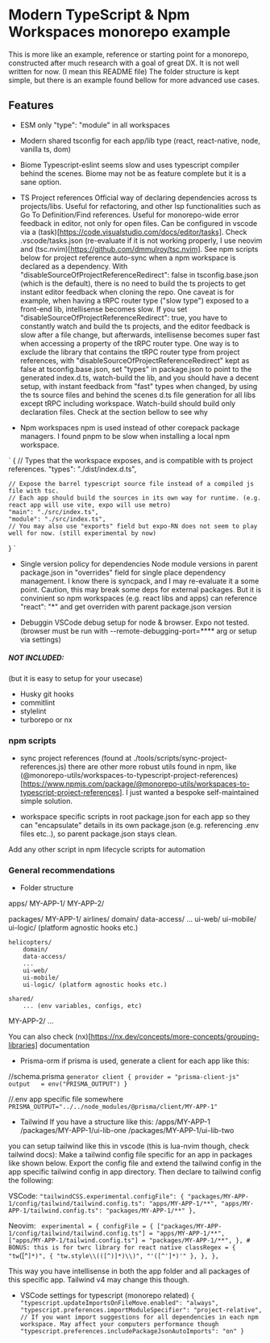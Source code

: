 # Modern TypeScript & Npm Workspaces monorepo example
This is more like an example, reference or starting point for a monorepo,
constructed after much research with a goal of great DX.
It is not well written for now. (I mean this README file)
The folder structure is kept simple, but there is an example found bellow for more advanced use cases.

## Features
* ESM only
  "type": "module" in all workspaces

* Modern shared tsconfig for each app/lib type (react, react-native, node, vanilla ts, dom)

* Biome
  Typescript-eslint seems slow and uses typescript compiler behind the scenes.
  Biome may not be as feature complete but it is a sane option.

* TS Project references 
  Official way of declaring dependencies across ts projects/libs.
  Useful for refactoring, and other lsp functionalities such as Go To Definition/Find references.
  Useful for monorepo-wide error feedback in editor, not only for open files.
  Can be configured in vscode via a (task)[https://code.visualstudio.com/docs/editor/tasks].
  Check .vscode/tasks.json (re-evaluate if it is not working properly, I use neovim and (tsc.nvim)[https://github.com/dmmulroy/tsc.nvim].
  See npm scripts below for project reference auto-sync when a npm workspace is declared as a dependency.
  With "disableSourceOfProjectReferenceRedirect": false in tsconfig.base.json (which is the default), there is no need to build the ts projects to get instant editor
  feedback when cloning the repo.
  One caveat is for example, when having a tRPC router type ("slow type") exposed to a front-end lib, intellisense becomes slow.
  If you set "disableSourceOfProjectReferenceRedirect": true, you have to constantly watch and build the ts projects,
  and the editor feedback is slow after a file change, but afterwards, intellisense becomes super fast when accessing a property of the tRPC router type.
  One way is to exclude the library that contains the tRPC router type from project references, with "disableSourceOfProjectReferenceRedirect" kept as false at tsconfig.base.json,
  set "types" in package.json to point to the generated index.d.ts, watch-build the lib, and you should have a decent setup, with instant feedback from "fast" types when changed, 
  by using the ts source files and behind the scenes d.ts file generation for all libs except tRPC including workspace.
  Watch-build should build only declaration files. Check at the section bellow to see why

* Npm workspaces
  npm is used instead of other corepack package managers.
  I found pnpm to be slow when installing a local npm workspace.

`
  {
    // Types that the workspace exposes, and is compatible with ts project references.
	"types": "./dist/index.d.ts",

    // Expose the barrel typescript source file instead of a compiled js file with tsc.
    // Each app should build the sources in its own way for runtime. (e.g. react app will use vite, expo will use metro)
	"main": "./src/index.ts",
	"module": "./src/index.ts",
    // You may also use "exports" field but expo-RN does not seem to play well for now. (still experimental by now)
  }
`

* Single version policy for dependencies
  Node module versions in parent package.json in "overrides" field for single place dependency management.
  I know there is syncpack, and I may re-evaluate it a some point.
  Caution, this may break some deps for external packages. But it is convinient so npm workspaces (e.g. react libs and apps) 
  can reference "react": "*" and get overriden with parent package.json version

* Debuggin
  VSCode debug setup for node & browser. Expo not tested.
  (browser must be run with --remote-debugging-port=**** arg or setup via settings)

##### NOT INCLUDED:
(but it is easy to setup for your usecase)

* Husky git hooks
* commitlint
* stylelint
* turborepo or nx

### npm scripts
* sync project references (found at ./tools/scripts/sync-project-references.js)
  there are other more robust utils found in npm, like (@monorepo-utils/workspaces-to-typescript-project-references)[https://www.npmjs.com/package/@monorepo-utils/workspaces-to-typescript-project-references].
  I just wanted a bespoke self-maintained simple solution.

* workspace specific scripts in root package.json for each app so they can "encapsulate" details in its own package.json (e.g. referencing .env files etc..), so parent package.json stays clean.

Add any other script in npm lifecycle scripts for automation

### General recommendations
* Folder structure

apps/
  MY-APP-1/
  MY-APP-2/

packages/
  MY-APP-1/
    airlines/
        domain/
        data-access/
        ...
        ui-web/
        ui-mobile/
        ui-logic/ (platform agnostic hooks etc.)

    helicopters/
        domain/
        data-access/
        ...
        ui-web/
        ui-mobile/
        ui-logic/ (platform agnostic hooks etc.)

    shared/ 
        ... (env variables, configs, etc)

  MY-APP-2/
    ...

You can also check (nx)[https://nx.dev/concepts/more-concepts/grouping-libraries] documentation


* Prisma-orm 
if prisma is used, generate a client for each app like this:

//schema.prisma
`
generator client {
  provider = "prisma-client-js"
  output   = env("PRISMA_OUTPUT")
}
`

//.env app specific file somewhere 
`
PRISMA_OUTPUT="../../node_modules/@prisma/client/MY-APP-1"
`

* Tailwind
If you have a structure like this:
/apps/MY-APP-1
/packages/MY-APP-1/ui-lib-one
/packages/MY-APP-1/ui-lib-two

you can setup tailwind like this in vscode (this is lua-nvim though, check tailwind docs):
Make a tailwind config file specific for an app in packages like shown below.
Export the config file and extend the tailwind config in the app specific tailwind config in app directory.
Then declare to tailwind config the following:

VSCode:
`
  "tailwindCSS.experimental.configFile": {
    "packages/MY-APP-1/config/tailwind/tailwind.config.ts": "apps/MY-APP-1/**",
     "apps/MY-APP-1/tailwind.config.ts": "packages/MY-APP-1/**"
  },
`

Neovim:
`
  experimental = {
    configFile = {
      ["packages/MY-APP-1/config/tailwind/tailwind.config.ts"] = "apps/MY-APP-1/**",
      ["apps/MY-APP-1/tailwind.config.ts"] = "packages/MY-APP-1/**",
    },
    # BONUS: this is for twrc library for react native
    classRegex = {
      "tw`([^`]*)",
      { "tw.style\\(([^)]*)\\)", "'([^']*)'" },
    },
  },
`

This way you have intellisense in both the app folder and all packages of this specific app.
Tailwind v4 may change this though.

* VSCode settings for typescript (monorepo related)
`
{
  "typescript.updateImportsOnFileMove.enabled": "always",
  "typescript.preferences.importModuleSpecifier": "project-relative",
  // If you want import suggestions for all dependencies in each npm workspace. May affect your computers performance though
  "typescript.preferences.includePackageJsonAutoImports": "on"
}
`


